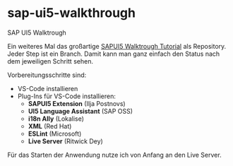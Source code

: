 # sap-ui5-walkthrough
SAP UI5 Walktrough 

Ein weiteres Mal das großartige [SAPUI5 Walktrough Tutorial](https://sapui5.hana.ondemand.com/sdk/#/topic/3da5f4be63264db99f2e5b04c5e853db) als Repository. Jeder Step ist ein Branch. Damit kann man ganz einfach den Status nach dem jeweiligen Schritt sehen. 

Vorbereitungsschritte sind: 
- VS-Code installieren
- Plug-Ins für VS-Code  installieren:
  - **SAPUI5 Extension** (Ilja Postnovs)
  - **UI5 Language Assistant** (SAP OSS)
  - **i18n Ally** (Lokalise)
  - **XML** (Red Hat)
  - **ESLint** (Microsoft)
  - **Live Server** (Ritwick Dey)
  
Für das Starten der Anwendung nutze ich von Anfang an den Live Server. 
